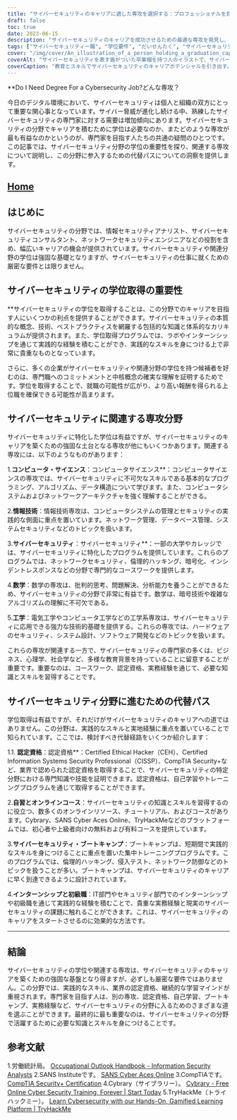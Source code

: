 ```yaml
---
title: "サイバーセキュリティのキャリアに適した専攻を選択する：プロフェッショナルを目指す人のためのガイド"
draft: false
toc: true
date: 2023-06-15
description: "サイバーセキュリティのキャリアを成功させるための最適な専攻を発見し、熟練したプロフェッショナルになるための道のりをナビゲートする方法を学びます。"
tags: ["サイバーセキュリティー職", "学位要件", "だいせんたく", "サイバーセキュリティ・キャリアパス", "情報セキュリティ", "サイバー脅威", "採用情報", "能力開発", "ぎょうかいしかく", "サイバーセキュリティブートキャンプ", "自習オプション", "オンラインコース", "インターンシップ・プログラム", "しょぞくちょう", "サイバーセキュリティーの仕事", "サイバーセキュリティ教育", "キャリアガイダンス", "サイバーセキュリティパスウェイ", "サイバーセキュリティに最適な専攻", "サイバーセキュリティ・カリキュラム", "情報技術専攻", "コンピュータサイエンス専攻", "数学専攻", "工学専攻", "ビジネスとサイバーセキュリティ", "心理学とサイバーセキュリティ", "社会学とサイバーセキュリティ", "サイバーセキュリティーの仕事の展望", "サイバーセキュリティの実践的なスキル", "サイバーセキュリティの継続的な学習", "サイバーセキュリティの専門家に対する需要"]
cover: "/img/cover/An_illustration_of_a_person_holding_a_graduation_cap_with.png"
coverAlt: "サイバーセキュリティを表す盾がついた卒業帽を持つ人のイラストで、サイバーセキュリティ分野の教育とスキルの必要性を象徴しています。--aspect 16:9"
coverCaption: "教育とスキルでサイバーセキュリティのキャリアポテンシャルを引き出す。"
---
```


**Do I Need Degree For a Cybersecurity Job?どんな専攻？

今日のデジタル環境において、サイバーセキュリティは個人と組織の双方にとって重要な関心事となっています。サイバー脅威が進化し続ける中、熟練したサイバーセキュリティの専門家に対する需要は増加傾向にあります。サイバーセキュリティの分野でキャリアを積むために学位は必要なのか、またどのような専攻が最も有益なのかというのが、専門家を目指す人たちの共通の疑問のひとつです。この記事では、サイバーセキュリティ分野の学位の重要性を探り、関連する専攻について説明し、この分野に参入するための代替パスについての洞察を提供します。

## [Home](/cyber-security-career-playbook-start/)

## はじめに

サイバーセキュリティの分野では、情報セキュリティアナリスト、サイバーセキュリティコンサルタント、ネットワークセキュリティエンジニアなどの役割を含め、幅広いキャリアの機会が提供されています。サイバーセキュリティや関連分野の学位は強固な基礎となりますが、サイバーセキュリティの仕事に就くための厳密な要件とは限りません。

## サイバーセキュリティの学位取得の重要性

**サイバーセキュリティの学位を取得することは、この分野でのキャリアを目指す人にいくつかの利点を提供することができます。サイバーセキュリティの本質的な概念、技術、ベストプラクティスを網羅する包括的な知識と体系的なカリキュラムが提供されます。また、学位取得プログラムでは、ラボやインターンシップを通じて実践的な経験を積むことができ、実践的なスキルを身につける上で非常に貴重なものとなっています。

さらに、多くの企業がサイバーセキュリティや関連分野の学位を持つ候補者を好むのは、専門職へのコミットメントと中核概念の確実な理解を証明するためです。学位を取得することで、就職の可能性が広がり、より高い報酬を得られる上位職を確保できる可能性が高まります。

## サイバーセキュリティに関連する専攻分野

サイバーセキュリティに特化した学位は有益ですが、サイバーセキュリティのキャリアを築くための強固な土台となる専攻が他にもいくつかあります。関連する専攻には、以下のようなものがあります：

1.**コンピュータ・サイエンス**：コンピュータサイエンス**：コンピュータサイエンスの専攻では、サイバーセキュリティに不可欠なスキルである基本的なプログラミング、アルゴリズム、データ構造について学びます。また、コンピュータシステムおよびネットワークアーキテクチャを強く理解することができる。

2.**情報技術**：情報技術専攻は、コンピュータシステムの管理とセキュリティの実践的な側面に重点を置いています。ネットワーク管理、データベース管理、システムセキュリティなどのトピックを扱います。

3.**サイバーセキュリティ**：サイバーセキュリティ**：一部の大学やカレッジでは、サイバーセキュリティに特化したプログラムを提供しています。これらのプログラムでは、ネットワークセキュリティ、倫理的ハッキング、暗号化、インシデントレスポンスなどの分野で専門的なコースワークを提供します。

4.**数学**：数学の専攻は、批判的思考、問題解決、分析能力を養うことができるため、サイバーセキュリティの分野で非常に有益です。数学は、暗号技術や複雑なアルゴリズムの理解に不可欠である。

5.**工学**：電気工学やコンピュータ工学などの工学系専攻は、サイバーセキュリティに応用できる強力な技術的基礎を提供する。これらの専攻では、ハードウェアのセキュリティ、システム設計、ソフトウェア開発などのトピックを扱います。

これらの専攻が関連する一方で、サイバーセキュリティの専門家の多くは、ビジネス、心理学、社会学など、多様な教育背景を持っていることに留意することが重要です。重要なのは、コースワーク、認定資格、実務経験を通じて、必要な知識とスキルを習得することです。

## サイバーセキュリティ分野に進むための代替パス

学位取得は有益ですが、それだけがサイバーセキュリティのキャリアへの道ではありません。この分野は、実践的なスキルと実地経験に重点を置いていることで知られています。ここでは、検討すべき代替経路をいくつか紹介します：

1.1. **認定資格**：認定資格**：Certified Ethical Hacker（CEH）、Certified Information Systems Security Professional（CISSP）、CompTIA Security+など、業界で認められた認定資格を取得することで、サイバーセキュリティの特定分野における専門知識や技能を証明できます。認定資格は、自己学習やトレーニングプログラムを通じて取得することができます。

2.**自習とオンラインコース**：サイバーセキュリティの知識とスキルを習得するのに役立つ、数多くのオンラインリソース、チュートリアル、およびコースがあります。Cybrary、SANS Cyber Aces Online、TryHackMeなどのプラットフォームでは、初心者や上級者向けの無料および有料コースを提供しています。

3.**サイバーセキュリティ・ブートキャンプ**：ブートキャンプは、短期間で実践的なスキルを身につけることに重点を置いた集中トレーニングプログラムです。このプログラムでは、倫理的ハッキング、侵入テスト、ネットワーク防御などのトピックを扱うことが多い。ブートキャンプは、サイバーセキュリティのキャリアに早く到達できるように設計されています。

4.**インターンシップと初級職**：IT部門やセキュリティ部門でのインターンシップや初級職を通じて実践的な経験を積むことで、貴重な実務経験と現実のサイバーセキュリティの課題に触れることができます。これは、サイバーセキュリティのキャリアをスタートさせるのに効果的な方法です。

______

## 結論

サイバーセキュリティの学位や関連する専攻は、サイバーセキュリティのキャリアを築くための強固な基盤となり得ますが、必ずしも厳密な要件ではありません。この分野では、実践的なスキル、業界の認定資格、継続的な学習マインドが重視されます。専門家を目指す人は、別の専攻、認定資格、自己学習、ブートキャンプ、実務経験など、サイバーセキュリティの分野に入るためのさまざまな道を選ぶことができます。最終的に最も重要なのは、サイバーセキュリティの分野で活躍するために必要な知識とスキルを身につけることです。

## 参考文献

1.労働統計局。 [Occupational Outlook Handbook - Information Security Analysts](https://www.bls.gov/ooh/computer-and-information-technology/information-security-analysts.htm)
2.SANS Instituteです。 [SANS Cyber Aces Online](https://www.cyberaces.org/)
3.CompTIAです。 [CompTIA Security+ Certification](https://www.comptia.org/certifications/security)
4.Cybrary（サイブラリー）。 [Cybrary - Free Online Cyber Security Training, Forever | Start Today](https://www.cybrary.it/)
5.TryHackMe（トライハックミー）。 [Learn Cybersecurity with our Hands-On, Gamified Learning Platform | TryHackMe](https://tryhackme.com/)

